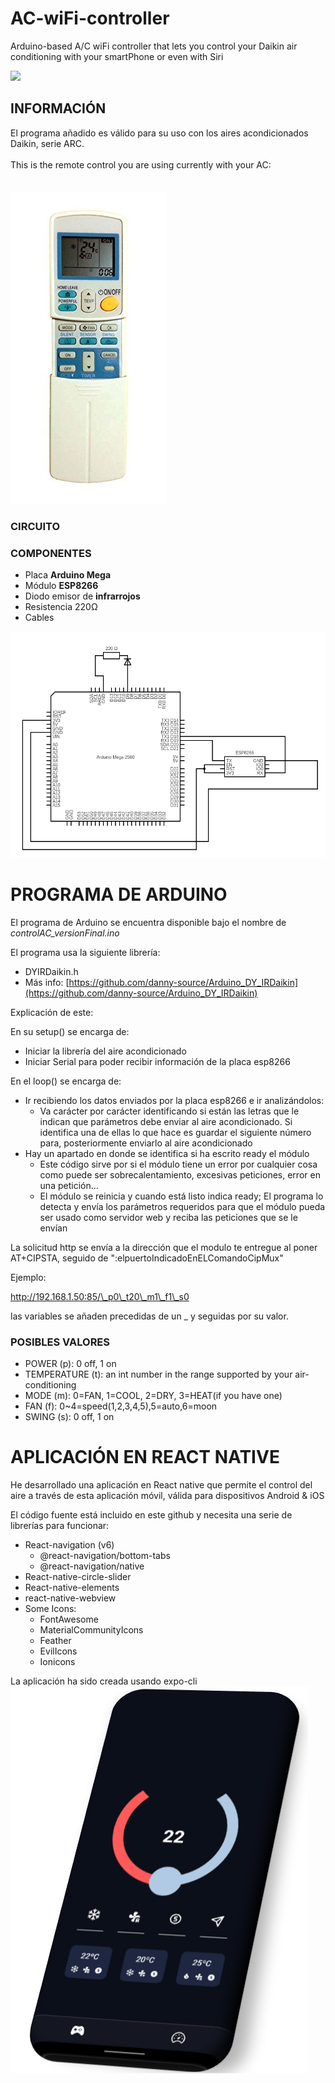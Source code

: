 # AC-wiFi-controller
Arduino-based A/C wiFi controller that lets you control your Daikin air conditioning with your smartPhone or even with Siri

![](RackMultipart20220828-1-i3hsg7_html_cb3793dc7e284566.png)

## INFORMACIÓN

El programa añadido es válido para su uso con los aires acondicionados Daikin, serie ARC.
<br />
<br />
This is the remote control you are using currently with your AC:<br /><br /><br />
![Remote control image](assets/images/RemoteControlARC.jpg)
### CIRCUITO

### COMPONENTES

- Placa **Arduino Mega**
- Módulo **ESP8266**
- Diodo emisor de **infrarrojos**
- Resistencia 220Ω
- Cables

![Arduino circuit](assets/images/Arduino_circuit.png)

# PROGRAMA DE ARDUINO

El programa de Arduino se encuentra disponible bajo el nombre de _controlAC\_versionFinal.ino_

El programa usa la siguiente librería:

-	DYIRDaikin.h 
- Más info: [https://github.com/danny-source/Arduino_DY_IRDaikin](https://github.com/danny-source/Arduino_DY_IRDaikin)

Explicación de este:

En su setup() se encarga de:

- Iniciar la librería del aire acondicionado
- Iniciar Serial para poder recibir información de la placa esp8266

En el loop() se encarga de:

- Ir recibiendo los datos enviados por la placa esp8266 e ir analizándolos:
  - Va carácter por carácter identificando si están las letras que le indican que parámetros debe enviar al aire acondicionado. Si identifica una de ellas lo que hace es guardar el siguiente número para, posteriormente enviarlo al aire acondicionado
- Hay un apartado en donde se identifica si ha escrito ready el módulo
  - Este código sirve por si el módulo tiene un error por cualquier cosa como puede ser sobrecalentamiento, excesivas peticiones, error en una petición…
  - El módulo se reinicia y cuando está listo indica ready; El programa lo detecta y envía los parámetros requeridos para que el módulo pueda ser usado como servidor web y reciba las peticiones que se le envían

La solicitud http se envía a la dirección que el modulo te entregue al poner AT+CIPSTA, seguido de ":elpuertoIndicadoEnELComandoCipMux"

Ejemplo:

http://192.168.1.50:85/\_p0\_t20\_m1\_f1\_s0

las variables se añaden precedidas de un \_ y seguidas por su valor.

### POSIBLES VALORES

- POWER (p): 0 off, 1 on
- TEMPERATURE (t): an int number in the range supported by your air-conditioning
- MODE (m): 0=FAN, 1=COOL, 2=DRY, 3=HEAT(if you have one)
- FAN (f): 0~4=speed(1,2,3,4,5),5=auto,6=moon
- SWING (s): 0 off, 1 on

#

# APLICACIÓN EN REACT NATIVE

He desarrollado una aplicación en React native que permite el control del aire a través de esta aplicación móvil, válida para dispositivos Android & iOS

El código fuente está incluido en este github y necesita una serie de librerías para funcionar:

- React-navigation (v6)
  - @react-navigation/bottom-tabs
  - @react-navigation/native
- React-native-circle-slider
- React-native-elements
- react-native-webview
- Some Icons:
  - FontAwesome
  - MaterialCommunityIcons
  - Feather
  - EvilIcons
  - Ionicons

La aplicación ha sido creada usando expo-cli
![App image](assets/images/App_image.png)
